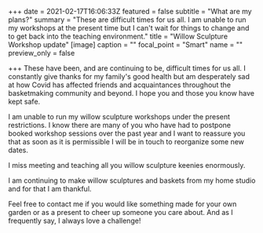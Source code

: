+++
date = 2021-02-17T16:06:33Z
featured = false
subtitle = "What are my plans?"
summary = "These are difficult times for us all. I am unable to run my workshops at the present time but I can't wait for things to change and to get back into the teaching environment."
title = "Willow Sculpture Workshop update"
[image]
caption = ""
focal_point = "Smart"
name = ""
preview_only = false

+++
These have been, and are continuing to be, difficult times for us all. I constantly give thanks for my family's good health but am desperately sad at how Covid has affected friends and acquaintances throughout the basketmaking community and beyond. I hope you and those you know have kept safe.

I am unable to run my willow sculpture workshops under the present restrictions. I know there are many of you who have had to postpone booked workshop sessions over the past year and I want to reassure you that as soon as it is permissible I will be in touch to reorganize some new dates.

I miss meeting and teaching all you willow sculpture keenies enormously.

I am continuing to make willow sculptures and baskets from my home studio and for that I am thankful.

Feel free to contact me if you would like something made for your own garden or as a present to cheer up someone you care about. And as I frequently say, I always love a challenge!

  